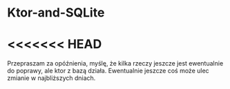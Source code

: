 # Ktor-and-SQLite
<<<<<<< HEAD
=======
Przepraszam za opóźnienia, myślę, że kilka rzeczy jeszcze jest ewentualnie do poprawy, ale ktor z bazą działa.
Ewentualnie jeszcze coś może ulec zmianie w najbliższych dniach.

